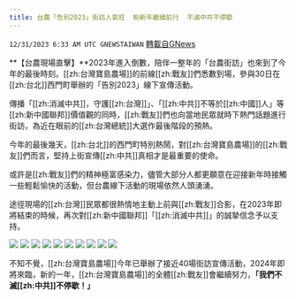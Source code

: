 ```yaml
---
title: 台農「告別2023」街訪人氣旺  盼新年繼續前行  不滅中共不停歇
---
```

`12/31/2023 6:33 AM UTC GNEWSTAIWAN` [轉載自GNews](https://gnews.org/articles/2169142)



  
**【台農現場直擊】**2023年進入倒數，陪伴一整年的「台農街訪」也來到了今年的最後時刻。[[zh:台灣寶島農場]]的前線[[zh:戰友]]們悉數到場，參與30日在[[zh:台北]]西門町舉辦的「告別2023」線下宣傳活動。

傳播「[[zh:消滅中共]]，守護[[zh:台灣]]」、「[[zh:中共]]不等於[[zh:中國]]人」等[[zh:新中國聯邦]]價值觀的同時，[[zh:戰友]]們也向當地民眾就時下熱門話題進行街訪，為近在眼前的[[zh:台灣總統]]大選作最後階段的預熱。

  

今年的最後幾天，[[zh:台北]]的西門町特別熱鬧，對[[zh:台灣寶島農場]]的[[zh:戰友]]們而言，堅持上街宣傳[[zh:中共]]真相才是最重要的使命。

或許是[[zh:戰友]]們的精神極富感染力，儘管大部分人都更願意在迎接新年時接觸一些輕鬆愉快的活動，但台農線下活動的現場依然人頭湧湧。

  

途徑現場的[[zh:台灣]]民眾都很熱情地主動上前與[[zh:戰友]]合影，在2023年即將結束的時候，再次對[[zh:新中國聯邦]]「[[zh:消滅中共]]」的誠摯信念予以支持。

  









![](ipfs://QmZpd7ncuFWZCRXab1d9YwShMfuNhMmpzzMtjjBPB7ejCW?.png)
![](ipfs://QmZm8TbVkGpjzHGEcrEdeg8SFnLMzQkDhv4a7Scs5mchjA?.png)
![](ipfs://QmRHVY13MxDkrhtbqZpPhgF2nyXiUVpLKkEQcmXACyg1pt?.png)
![](ipfs://Qmc5StsqmGKfbQDQxZy2yGuJPYpecEtukHGuAjr3Jeozzb?.png)
![](ipfs://QmNi29AYzLGFyyzBjtA9V9WK2kDeizZHUiRyfbiibmXdf9?.png)
![](ipfs://QmcEFDKoJegv59KgfmB37JsCKVA5e9x9ixw3iVV4JpXr8F?.png)
![](ipfs://QmcjCTY7UraQgrvjJ2KTpFZYrFSKkeWkHASL9q5eWPjQXm?.png)
![](ipfs://QmehuKo1cYh5yCZ78FndY1pNnNHYgv116Wvs1juTVjJNp5?.png)
![](ipfs://QmTYr29iv3fZTnjmGgm76CEBBA6fGBYRQUajZdUWSghz7g?.png)
![](ipfs://QmRy5BqtpTXg4LWW6QmUU2aEC4Dty1rZ5eE7gj7jG5gLUs?.png)


  

不知不覺，[[zh:台灣寶島農場]]今年已舉辦了接近40場街訪宣傳活動，2024年即將來臨，新的一年，[[zh:台灣寶島農場]]的全體[[zh:戰友]]會繼續努力，**「我們不滅[[zh:中共]]不停歇！」**
